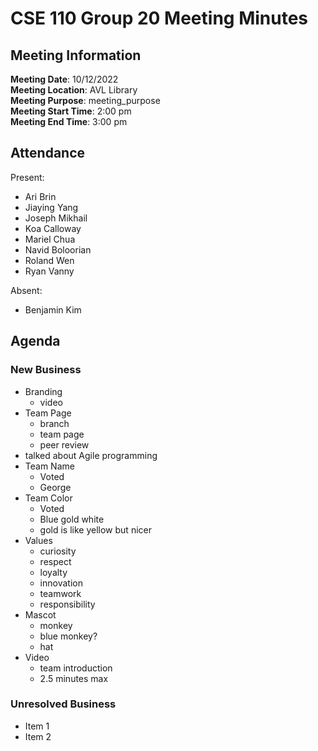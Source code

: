 # CSE 110 Group 20 Meeting Minutes
## Meeting Information
**Meeting Date**: 10/12/2022 <br>
**Meeting Location**: AVL Library <br>
**Meeting Purpose**: meeting_purpose <br>
**Meeting Start Time**: 2:00 pm <br>
**Meeting End Time**: 3:00 pm <br>

## Attendance
Present:
- Ari Brin
- Jiaying Yang
- Joseph Mikhail
- Koa Calloway
- Mariel Chua
- Navid Boloorian
- Roland Wen
- Ryan Vanny

Absent:
- Benjamin Kim

## Agenda

### New Business
- Branding
	- video
- Team Page
	- branch
	- team page
	- peer review
- talked about Agile programming
- Team Name
	- Voted
	- George
- Team Color
	- Voted
	- Blue gold white 
	- gold is like yellow but nicer
- Values
	- curiosity
	- respect
	- loyalty
	- innovation
	- teamwork
	- responsibility
- Mascot
	- monkey
	- blue monkey?
	- hat
- Video
	- team introduction
	- 2.5 minutes max
	
### Unresolved Business
- Item 1
- Item 2
